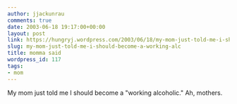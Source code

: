```yaml
---
author: jjackunrau
comments: true
date: 2003-06-18 19:17:00+00:00
layout: post
link: https://hungryj.wordpress.com/2003/06/18/my-mom-just-told-me-i-should-become-a-working-alc/
slug: my-mom-just-told-me-i-should-become-a-working-alc
title: momma said
wordpress_id: 117
tags:
- mom
---
```


My mom just told me I should become a "working alcoholic."  Ah, mothers.
